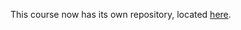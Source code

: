 This course now has its own repository, located [here](https://robbykraft.github.io/math-for-artists/).